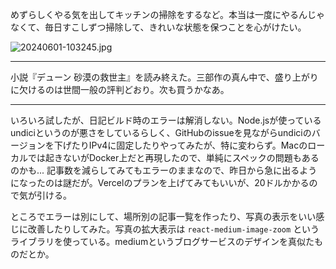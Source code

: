 めずらしくやる気を出してキッチンの掃除をするなど。本当は一度にやるんじゃなくて、毎日すこしずつ掃除して、きれいな状態を保つことを心がけたい。

![20240601-103245.jpg](https://ceshmina-photos.s3.ap-northeast-1.amazonaws.com/medium/202406/20240601-103245.jpg)

---

小説『デューン 砂漠の救世主』を読み終えた。三部作の真ん中で、盛り上がりに欠けるのは世間一般の評判どおり。次も買うかなあ。

---

いろいろ試したが、日記ビルド時のエラーは解消しない。Node.jsが使っているundiciというのが悪さをしているらしく、GitHubのissueを見ながらundiciのバージョンを下げたりIPv4に固定したりやってみたが、特に変わらず。Macのローカルでは起きないがDocker上だと再現したので、単純にスペックの問題もあるのかも... 記事数を減らしてみてもエラーのままなので、昨日から急に出るようになったのは謎だが。Vercelのプランを上げてみてもいいが、20ドルかかるので気が引ける。

ところでエラーは別にして、場所別の記事一覧を作ったり、写真の表示をいい感じに改善したりしてみた。写真の拡大表示は `react-medium-image-zoom` というライブラリを使っている。mediumというブログサービスのデザインを真似たものだとか。
